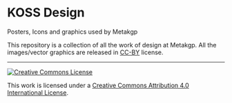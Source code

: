 # KOSS Design

Posters, Icons and graphics used by Metakgp

This repository is a collection of all the work of design at Metakgp. All the images/vector graphics are released in [CC-BY](https://creativecommons.org/licenses/by/4.0/) license.

---

<a rel="license" href="http://creativecommons.org/licenses/by/4.0/"><img alt="Creative Commons License" style="border-width:0" src="https://i.creativecommons.org/l/by/4.0/88x31.png" /></a>

This work is licensed under a <a rel="license" href="http://creativecommons.org/licenses/by/4.0/">Creative Commons Attribution 4.0 International License</a>.
